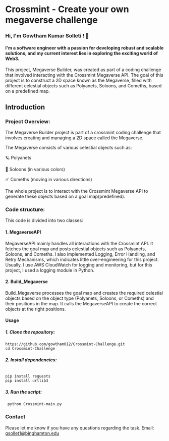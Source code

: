 
# Crossmint - Create your own megaverse challenge  

### Hi, I'm Gowtham Kumar Solleti ! 👋 
#### I'm a software engineer with a passion for developing robust and scalable solutions, and my current interest lies in exploring the exciting world of Web3. 

This project, Megaverse Builder, was created as part of a coding challenge that involved interacting with the Crossmint Megaverse API. The goal of this project is to construct a 2D space known as the Megaverse, filled with different celestial objects such as Polyanets, Soloons, and Comeths, based on a predefined map.


## Introduction

### Project Overview:

The Megaverse Builder project is part of a crossmint coding challenge that involves creating and managing a 2D space called the Megaverse. 

The Megaverse consists of various celestial objects such as:

🪐 Polyanets

🌙 Soloons (in various colors)

☄️ Comeths (moving in various directions)

The whole project is to interact with the Crossmint Megaverse API to generate these objects based on a goal map(predefined).

### Code structure:
This code is divided into two classes:

#### 1. MegaverseAPI

MegaverseAPI mainly handles all interactions with the Crossmint API. It fetches the goal map and posts celestial objects such as Polyanets, Soloons, and Comeths. I also implemented Logging, Error Handling, and Retry Mechanisms, which indicates little over-engineering for this project. Usually, I use AWS CloudWatch for logging and monitoring, but for this project, I used a logging module in Python.

#### 2. Build_Megaverse

Build_Megaverse processes the goal map and creates the required celestial objects based on the object type (Polyanets, Soloons, or Comeths) and their positions in the map. It calls the MegaverseAPI to create the correct objects at the right positions.

#### Usage

##### 1. Clone the repository:
```
https://github.com/gowtham012/Crossmint-Challenge.git
cd Crossmint-Challenge
```

##### 2. Install dependencies:
```

pip install requests
pip install urllib3
```
##### 3. Run the script:
```
 python Crossmint-main.py
```

### Contact
Please let me know if you have any questions regarding the task.
Email: gsollet1@binghamton.edu
